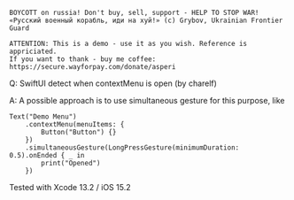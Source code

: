 ```
BOYCOTT on russia! Don't buy, sell, support - HELP TO STOP WAR!
«Русский военный корабль, иди на хуй!» (c) Grybov, Ukrainian Frontier Guard

ATTENTION: This is a demo - use it as you wish. Reference is appriciated.
If you want to thank - buy me coffee: https://secure.wayforpay.com/donate/asperi
```

Q: SwiftUI detect when contextMenu is open (by charelf)

A: A possible approach is to use simultaneous gesture for this purpose, like

    Text("Demo Menu")
    	.contextMenu(menuItems: {
     		Button("Button") {}
        })
        .simultaneousGesture(LongPressGesture(minimumDuration: 0.5).onEnded { _ in
        	print("Opened")
        })

Tested with Xcode 13.2 / iOS 15.2
